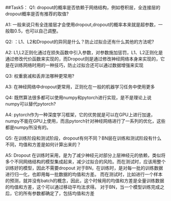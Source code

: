 ##Task5：
Q1: dropout的概率是否依赖于网络结构，例如卷积层，全连接层的dropout概率是否有推荐的取值?

A1: 一般来说只有全连接层才会使用dropout,dropout的概率本来就是超参数，一般取0.5，也可以自己调整。

Q2: ：L1、L2和Dropout的异同是什么？防止过拟合还有什么其他的方法呢?

A2: L1,L2正则化通过在损失函数中引入参数，对参数施加惩罚，L1、L2正则化是通过修改代价函数来实现的，而Dropout则是通过修改神经网络本身来实现的，它是在训练网络时用的一种技巧，防止过拟合还可以通过数据增强来实现

Q3: 权重衰减和丢弃法哪种更常用?

A3: 在神经网络中dropout更常用，正则化在一般的机器学习任务中使用更多

Q4: 既然算法很多都可以使用numpy和pytorch进行实现，是不是理论上说numpy可以替代pytorch?

A4: pytorch作为一种深度学习框架，它的优势就是可以在GPU上进行加速，numpy不能在GPU上使用，而且pytorch针对神经网络进行了一系列的优化，这些都是numpy所没有的。

Q5: 在训练阶段和测试阶段，dropout有何不同？BN层在训练和测试阶段有什么不同，均值和方差是如何计算出来的？

A5: Dropout 在训练时采用，是为了减少神经元对部分上层神经元的依赖，类似将多个不同网络结构的模型集成起来，减少过拟合的风险。而在测试时，应该用整个训练好的模型，因此不需要dropout
对于BN，在训练时，是对每一批的训练数据进行归一化，也即用每一批数据的均值和方差。
而在测试时，比如进行一个样本的预测，就并没有batch的概念，因此，这个时候用的均值和方差是全量训练数据的均值和方差，这个可以通过移动平均法求得。
对于BN，当一个模型训练完成之后，它的所有参数都确定了，包括均值和方差